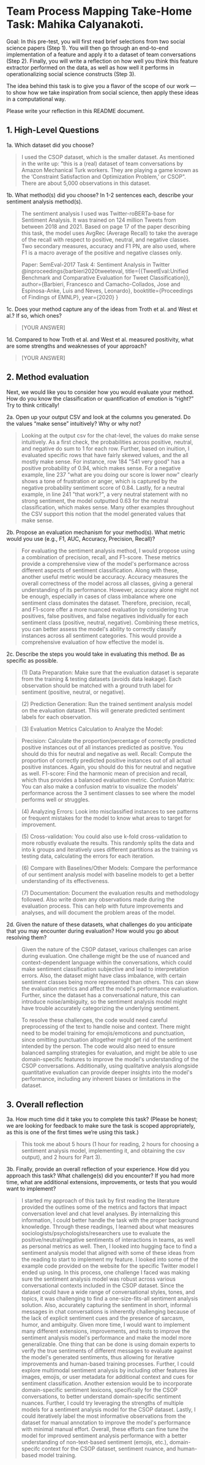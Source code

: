 # Team Process Mapping Take-Home Task: Mahika Calyanakoti.

Goal: In this pre-test, you will first read brief selections from two social science papers (Step 1). You will then go through an end-to-end implementation of a feature and apply it to a dataset of team conversations (Step 2). Finally, you will write a reflection on how well you think this feature extractor performed on the data, as well as how well it performs in operationalizing social science constructs (Step 3).

The idea behind this task is to give you a flavor of the scope of our work — to show how we take inspiration from social science, then apply these ideas in a computational way.

Please write your reflection in this README document.

## 1. High-Level Questions
1a. Which dataset did you choose?

> I used the CSOP dataset, which is the smaller dataset. As mentioned in the write up: "this is a (real) dataset of team conversations by Amazon Mechanical Turk workers. They are playing a game known as the ‘Constraint Satisfaction and Optimization Problem,’ or CSOP". There are about 5,000 observations in this dataset.

1b. What method(s) did you choose? In 1-2 sentences each, describe your sentiment analysis method(s).

> The sentiment analysis I used was Twitter-roBERTa-base for Sentiment Analysis. It was trained on 124 million Tweets from between 2018 and 2021. Based on page 17 of the paper describing this task, the model uses AvgRec (Average Recall) to take the average of the recall with respect to positive, neutral, and negative classes. Two secondary measures, accuracy and F1 PN, are also used, where F1 is a macro average of the positive and negative classes only.
>
> Paper: SemEval-2017 Task 4: Sentiment Analysis in Twitter
> @inproceedings{barbieri2020tweeteval,
  title={{TweetEval:Unified Benchmark and Comparative Evaluation for Tweet Classification}},
  author={Barbieri, Francesco and Camacho-Collados, Jose and Espinosa-Anke, Luis and Neves, Leonardo},
  booktitle={Proceedings of Findings of EMNLP},
  year={2020}
}

1c. Does your method capture any of the ideas from Troth et al. and West et al.? If so, which ones?

> [YOUR ANSWER]

1d. Compared to how Troth et al. and West et al. measured positivity, what are some strengths and weaknesses of your approach?

> [YOUR ANSWER]

## 2. Method evaluation
Next, we would like you to consider how you would evaluate your method. How do you know the classification or quantification of emotion is “right?” Try to think critically!

2a. Open up your output CSV and look at the columns you generated. Do the values “make sense” intuitively? Why or why not?

> Looking at the output csv for the chat-level, the values do make sense intuitively. As a first check, the probabilities across positive, neutral, and negative do sum to 1 for each row. Further, based on inuition, I evaluated specific rows that have fairly skewed values, and the all mostly make sense. For instance, row 184 "541 very good" has a positive probability of 0.94, which makes sense. For a negative example, line 237 "what are you doing our score is lower now" clearly shows a tone of frustration or anger, which is captured by the negative probability sentiment score of 0.84. Lastly, for a neutral example, in line 241 "that work?", a very neutral statement with no strong sentiment, the model outputted 0.63 for the neutral classification, which makes sense. Many other examples throughout the CSV support this notion that the model generated values that make sense.

2b. Propose an evaluation mechanism for your method(s). What metric would you use (e.g., F1, AUC, Accuracy, Precision, Recall)?

> For evaluating the sentiment analysis method, I would propose using a combination of precision, recall, and F1-score. These metrics provide a comprehensive view of the model's performance across different aspects of sentiment classification. Along with these, another useful metric would be accuracy. Accuracy measures the overall correctness of the model across all classes, giving a general understanding of its performance. However, accuracy alone might not be enough, especially in cases of class imbalance where one sentiment class dominates the dataset. Therefore, precision, recall, and F1-score offer a more nuanced evaluation by considering true positives, false positives, and false negatives individually for each sentiment class (positive, neutral, negative). Combining these metrics, you can better assess the model's ability to correctly classify instances across all sentiment categories. This would provide a comprehensive evaluation of how effective the model is.

2c. Describe the steps you would take in evaluating this method. Be as specific as possible.

> (1) Data Preparation: Make sure that the evaluation dataset is separate from the training & testing datasets (avoids data leakage). Each observation should be matched with a ground truth label for sentiment (positive, neutral, or negative).

> (2) Prediction Generation: Run the trained sentiment analysis model on the evaluation dataset. This will generate predicted sentiment labels for each observation.

> (3) Evaluation Metrics Calculation to Analyze the Model:

> Precision: Calculate the proportion/percentage of correctly predicted positive instances out of all instances predicted as positive. You should do this for neutral and negative as well.
> Recall: Compute the proportion of correctly predicted positive instances out of all actual positive instances. Again, you should do this for neutral and negative as well.
> F1-score: Find the harmonic mean of precision and recall, which thus provides a balanced evaluation metric.
Confusion Matrix: You can also make a confusion matrix to visualize the models' performance across the 3 sentiment classes to see where the model performs well or struggles.

> (4) Analyzing Errors: Look into misclassified instances to see patterns or frequent mistakes for the model to know what areas to target for improvement.

> (5) Cross-validation: You could also use k-fold cross-validation to more robustly evaluate the results. This randomly splits the data and into k groups and iteratively uses different partitions as the training vs testing data, calculating the errors for each iteration.

> (6) Compare with Baselines/Other Models: Compare the performance of our sentiment analysis model with baseline models to get a better understanding of its effectiveness.

> (7) Documentation: Document the evaluation results and methodology followed. Also write down any observations made during the evaluation process. This can help with future improvements and analyses, and will document the problem areas of the model.

2d. Given the nature of these datasets, what challenges do you anticipate that you may encounter during evaluation? How would you go about resolving them?

> Given the nature of the CSOP dataset, various challenges can arise during evaluation. One challenge might be the use of nuanced and context-dependent language within the conversations, which could make sentiment classification subjective and lead to interpretation errors. Also, the dataset might have class imbalance, with certain sentiment classes being more represented than others. This can skew the evaluation metrics and affect the model's performance evaluation. Further, since the dataset has a conversational nature, this can introduce noise/ambiguity, so the sentiment analysis model might have trouble accurately categorizing the underlying sentiment.
>
> To resolve these challenges, the code would need careful preprocessing of the text to handle noise and context. There might need to be model training for emojis/emoticons and punctuation, since omitting punctuation altogether might get rid of the sentiment intended by the person. The code would also need to ensure balanced sampling strategies for evaluation, and might be able to use domain-specific features to improve the model's understanding of the CSOP conversations. Additionally, using qualitative analysis alongside quantitative evaluation can provide deeper insights into the model's performance, including any inherent biases or limitations in the dataset.

## 3. Overall reflection
3a. How much time did it take you to complete this task? (Please be honest; we are looking for feedback to make sure the task is scoped appropriately, as this is one of the first times we’re using this task.)

> This took me about 5 hours (1 hour for reading, 2 hours for choosing a sentiment analysis model, implementing it, and obtaining the csv output), and 2 hours for Part 3).

3b. Finally, provide an overall reflection of your experience. How did you approach this task? What challenge(s) did you encounter? If you had more time, what are additional extensions, improvements, or tests that you would want to implement?

> I started my approach of this task by first reading the literature provided the outlines some of the metrics and factors that impact conversation level and chat level analyses. By internalizing this information, I could better handle the task with the proper background knowledge. Through these readings, I learned about what measures sociologists/psychologists/researchers use to evaluate the positive/neutral/negative sentiments of interactions in teams, as well as personal metrics as well. Then, I looked into hugging face to find a sentiment analysis model that aligned with some of these ideas from the reading to start to implement my feature. I looked into some of the example code provided on the website for the specific Twitter model I ended up using. In this process, one challenge I faced was making sure the sentiment analysis model was robust across various conversational contexts included in the CSOP dataset. Since the dataset could have a wide range of conversational styles, tones, and topics, it was challenging to find a one-size-fits-all sentiment analysis solution. Also, accurately capturing the sentiment in short, informal messages in chat conversations is inherently challenging because of the lack of explicit sentiment cues and the presence of sarcasm, humor, and ambiguity. Given more time, I would want to implement many different extensions, improvements, and tests to improve the sentiment analysis model's performance and make the model more generalizable. One thing that can be done is using domain experts to verify the true sentiments of different messages to evaluate against the model's generated sentiments, thus allowing for iterative improvements and human-based training processes. Further, I could explore multimodal sentiment analysis by including other features like images, emojis, or user metadata for additional context and cues for sentiment classification. Another extension would be to incorporate domain-specific sentiment lexicons, specifically for the CSOP conversations, to better understand domain-specific sentiment nuances. Further, I could try leveraging the strengths of multiple models for a sentiment analysis model for the CSOP dataset. Lastly, I could iteratively label the most informative observations from the dataset for manual annotation to improve the model's performance with minimal manual effort. Overall, these efforts can fine tune the model for improved sentiment analysis performance with a better understanding of non-text-based sentiment (emojis, etc.), domain-specifc context for the CSOP dataset, sentiment nuance, and human-based model training.
